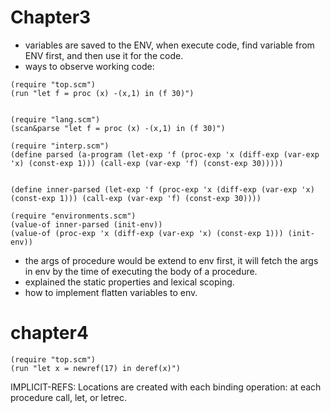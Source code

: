 # Chapter3
* variables are saved to the ENV, when execute code, find variable from ENV first, and then use it for the code.
* ways to observe working code:
~~~racket
(require "top.scm")
(run "let f = proc (x) -(x,1) in (f 30)")


(require "lang.scm")
(scan&parse "let f = proc (x) -(x,1) in (f 30)")

(require "interp.scm")
(define parsed (a-program (let-exp 'f (proc-exp 'x (diff-exp (var-exp 'x) (const-exp 1))) (call-exp (var-exp 'f) (const-exp 30)))))


(define inner-parsed (let-exp 'f (proc-exp 'x (diff-exp (var-exp 'x) (const-exp 1))) (call-exp (var-exp 'f) (const-exp 30))))

(require "environments.scm")
(value-of inner-parsed (init-env))
(value-of (proc-exp 'x (diff-exp (var-exp 'x) (const-exp 1))) (init-env))

~~~
* the args of procedure would be extend to env first, it will fetch the args in env by the time of executing the body of a procedure.
* explained the static properties and lexical scoping.
* how to implement flatten variables to env.


# chapter4
~~~racket
(require "top.scm")
(run "let x = newref(17) in deref(x)")
~~~
IMPLICIT-REFS: Locations are created with each binding operation: at each procedure call,
let, or letrec.

